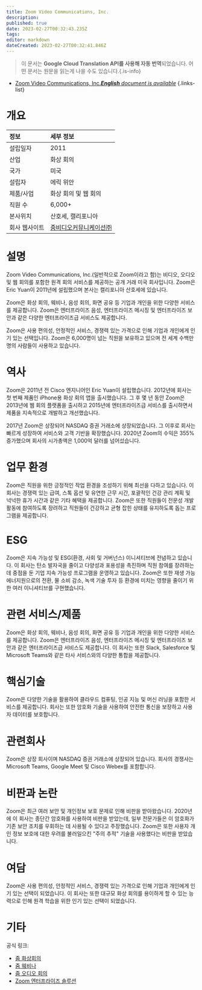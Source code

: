 ```yaml
---
title: Zoom Video Communications, Inc.
description: 
published: true
date: 2023-02-27T00:32:43.235Z
tags: 
editor: markdown
dateCreated: 2023-02-27T00:32:41.846Z
---
```


> 이 문서는 **Google Cloud Translation API를 사용해 자동 번역**되었습니다.
어떤 문서는 원문을 읽는게 나을 수도 있습니다.{.is-info}



- [Zoom Video Communications, Inc.***English** document is available*](/en/Knowledge-base/Dictionary/Company/zoom-video-communications-inc-)
{.links-list}


# 개요

| 정보 | 세부 정보 |
|:-----------|:--------|
| 설립일자 | 2011 |
| 산업 | 화상 회의 |
| 국가 | 미국 |
| 설립자 | 에릭 위안 |
| 제품/사업 | 화상 회의 및 웹 회의 |
| 직원 수 | 6,000+ |
| 본사위치 | 산호세, 캘리포니아 |
| 회사 웹사이트 | [줌비디오커뮤니케이션㈜](https://zoom.us) |

# 설명

Zoom Video Communications, Inc.(일반적으로 Zoom이라고 함)는 비디오, 오디오 및 웹 회의를 포함한 원격 회의 서비스를 제공하는 공개 거래 미국 회사입니다. Zoom은 Eric Yuan이 2011년에 설립했으며 본사는 캘리포니아 산호세에 있습니다.

Zoom은 화상 회의, 웨비나, 음성 회의, 화면 공유 등 기업과 개인을 위한 다양한 서비스를 제공합니다. Zoom은 엔터프라이즈 음성, 엔터프라이즈 메시징 및 엔터프라이즈 보안과 같은 다양한 엔터프라이즈급 서비스도 제공합니다.

Zoom은 사용 편의성, 안정적인 서비스, 경쟁력 있는 가격으로 인해 기업과 개인에게 인기 있는 선택입니다. Zoom은 6,000명이 넘는 직원을 보유하고 있으며 전 세계 수백만 명의 사람들이 사용하고 있습니다.

# 역사

Zoom은 2011년 전 Cisco 엔지니어인 Eric Yuan이 설립했습니다. 2012년에 회사는 첫 번째 제품인 iPhone용 화상 회의 앱을 출시했습니다. 그 후 몇 년 동안 Zoom은 2013년에 웹 회의 플랫폼을 출시하고 2015년에 엔터프라이즈급 서비스를 출시하면서 제품을 지속적으로 개발하고 개선했습니다.

2017년 Zoom은 상장되어 NASDAQ 증권 거래소에 상장되었습니다. 그 이후로 회사는 빠르게 성장하여 서비스와 고객 기반을 확장했습니다. 2020년 Zoom의 수익은 355% 증가했으며 회사의 시가총액은 1,000억 달러를 넘어섰습니다.

# 업무 환경

Zoom은 직원을 위한 긍정적인 작업 환경을 조성하기 위해 최선을 다하고 있습니다. 이 회사는 경쟁력 있는 급여, 스톡 옵션 및 유연한 근무 시간, 포괄적인 건강 관리 계획 및 넉넉한 휴가 시간과 같은 기타 혜택을 제공합니다. Zoom은 또한 직원들이 전문성 개발 활동에 참여하도록 장려하고 직원들이 건강하고 균형 잡힌 상태를 유지하도록 돕는 프로그램을 제공합니다.

# ESG

Zoom은 지속 가능성 및 ESG(환경, 사회 및 거버넌스) 이니셔티브에 전념하고 있습니다. 이 회사는 탄소 발자국을 줄이고 다양성과 포용성을 촉진하며 직원 참여를 장려하는 데 중점을 둔 기업 지속 가능성 프로그램을 운영하고 있습니다. Zoom은 또한 재생 가능 에너지원으로의 전환, 물 소비 감소, 녹색 기술 투자 등 환경에 미치는 영향을 줄이기 위한 여러 이니셔티브를 구현했습니다.

# 관련 서비스/제품

Zoom은 화상 회의, 웨비나, 음성 회의, 화면 공유 등 기업과 개인을 위한 다양한 서비스를 제공합니다. Zoom은 엔터프라이즈 음성, 엔터프라이즈 메시징 및 엔터프라이즈 보안과 같은 엔터프라이즈급 서비스도 제공합니다. 이 회사는 또한 Slack, Salesforce 및 Microsoft Teams와 같은 타사 서비스와의 다양한 통합을 제공합니다.

# 핵심기술

Zoom은 다양한 기술을 활용하여 클라우드 컴퓨팅, 인공 지능 및 머신 러닝을 포함한 서비스를 제공합니다. 회사는 또한 암호화 기술을 사용하여 안전한 통신을 보장하고 사용자 데이터를 보호합니다.

# 관련회사

Zoom은 상장 회사이며 NASDAQ 증권 거래소에 상장되어 있습니다. 회사의 경쟁사는 Microsoft Teams, Google Meet 및 Cisco Webex를 포함합니다.

# 비판과 논란

Zoom은 최근 여러 보안 및 개인정보 보호 문제로 인해 비판을 받아왔습니다. 2020년에 이 회사는 종단간 암호화를 사용하여 비판을 받았는데, 일부 전문가들은 이 암호화가 기존 보안 조치를 우회하는 데 사용될 수 있다고 주장했습니다. Zoom은 또한 사용자 개인 정보 보호에 대한 우려를 불러일으킨 "주의 추적" 기술을 사용했다는 비판을 받았습니다.

# 여담

Zoom은 사용 편의성, 안정적인 서비스, 경쟁력 있는 가격으로 인해 기업과 개인에게 인기 있는 선택이 되었습니다. 이 회사는 또한 대규모 화상 회의를 용이하게 할 수 있는 능력으로 인해 원격 학습을 위한 인기 있는 선택이 되었습니다.

# 기타

공식 링크:

- [줌 화상회의](https://zoom.us/video-conferencing)
- [줌 웨비나](https://zoom.us/webinars)
- [줌 오디오 회의](https://zoom.us/audio-conferencing)
- [Zoom 엔터프라이즈 솔루션](https://zoom.us/enterprise-solutions)